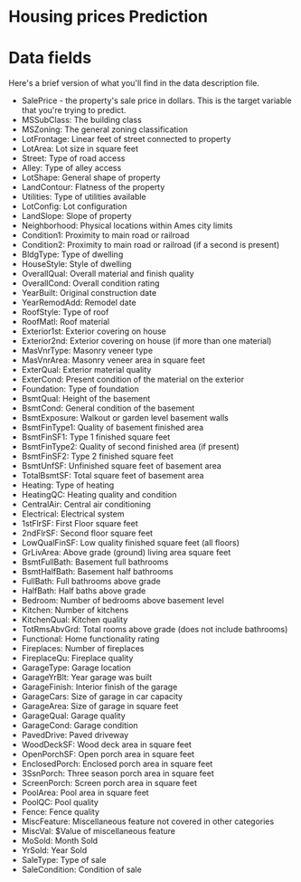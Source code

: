 # Housing prices Prediction

# Data fields

Here's a brief version of what you'll find in the data description file.

* SalePrice - the property's sale price in dollars. This is the target variable that you're trying to predict.
* MSSubClass: The building class
* MSZoning: The general zoning classification
* LotFrontage: Linear feet of street connected to property
* LotArea: Lot size in square feet
* Street: Type of road access
* Alley: Type of alley access
* LotShape: General shape of property
* LandContour: Flatness of the property
* Utilities: Type of utilities available
* LotConfig: Lot configuration
* LandSlope: Slope of property
* Neighborhood: Physical locations within Ames city limits
* Condition1: Proximity to main road or railroad
*  Condition2: Proximity to main road or railroad (if a second is present)
*  BldgType: Type of dwelling
*  HouseStyle: Style of dwelling
*  OverallQual: Overall material and finish quality
* OverallCond: Overall condition rating
*  YearBuilt: Original construction date
*  YearRemodAdd: Remodel date
*  RoofStyle: Type of roof
*  RoofMatl: Roof material
*  Exterior1st: Exterior covering on house
*  Exterior2nd: Exterior covering on house (if more than one material)
*  MasVnrType: Masonry veneer type
*  MasVnrArea: Masonry veneer area in square feet
*  ExterQual: Exterior material quality
*  ExterCond: Present condition of the material on the exterior
*  Foundation: Type of foundation
*  BsmtQual: Height of the basement
*  BsmtCond: General condition of the basement
*  BsmtExposure: Walkout or garden level basement walls
*  BsmtFinType1: Quality of basement finished area
*  BsmtFinSF1: Type 1 finished square feet
*  BsmtFinType2: Quality of second finished area (if present)
*  BsmtFinSF2: Type 2 finished square feet
*  BsmtUnfSF: Unfinished square feet of basement area
*  TotalBsmtSF: Total square feet of basement area
*  Heating: Type of heating
*  HeatingQC: Heating quality and condition
*  CentralAir: Central air conditioning
*  Electrical: Electrical system
*  1stFlrSF: First Floor square feet 
*  2ndFlrSF: Second floor square feet
*  LowQualFinSF: Low quality finished square feet (all floors)
*  GrLivArea: Above grade (ground) living area square feet
*  BsmtFullBath: Basement full bathrooms
*  BsmtHalfBath: Basement half bathrooms
*  FullBath: Full bathrooms above grade
*  HalfBath: Half baths above grade
*  Bedroom: Number of bedrooms above basement level
*  Kitchen: Number of kitchens
*  KitchenQual: Kitchen quality
*  TotRmsAbvGrd: Total rooms above grade (does not include bathrooms)
*  Functional: Home functionality rating
*  Fireplaces: Number of fireplaces
*  FireplaceQu: Fireplace quality
*  GarageType: Garage location 
*  GarageYrBlt: Year garage was built
*  GarageFinish: Interior finish of the garage
*  GarageCars: Size of garage in car capacity
*  GarageArea: Size of garage in square feet
*  GarageQual: Garage quality
*  GarageCond: Garage condition
*  PavedDrive: Paved driveway
*  WoodDeckSF: Wood deck area in square feet
*  OpenPorchSF: Open porch area in square feet
*  EnclosedPorch: Enclosed porch area in square feet
*  3SsnPorch: Three season porch area in square feet
*  ScreenPorch: Screen porch area in square feet
*  PoolArea: Pool area in square feet
*  PoolQC: Pool quality
*  Fence: Fence quality
*  MiscFeature: Miscellaneous feature not covered in other categories
*  MiscVal: $Value of miscellaneous feature
*  MoSold: Month Sold
* YrSold: Year Sold
*  SaleType: Type of sale
*  SaleCondition: Condition of sale
